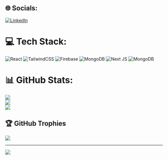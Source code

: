 
## 🌐 Socials:
[![LinkedIn](https://img.shields.io/badge/LinkedIn-%230077B5.svg?logo=linkedin&logoColor=white)](https://linkedin.com/in/https://www.linkedin.com/in/tunahan-%C3%A7eler-05a7a5249/) 

# 💻 Tech Stack:
![React](https://img.shields.io/badge/react-%2320232a.svg?style=for-the-badge&logo=react&logoColor=%2361DAFB) ![TailwindCSS](https://img.shields.io/badge/tailwindcss-%2338B2AC.svg?style=for-the-badge&logo=tailwind-css&logoColor=white) ![Firebase](https://img.shields.io/badge/firebase-%23039BE5.svg?style=for-the-badge&logo=firebase) ![MongoDB](https://img.shields.io/badge/MongoDB-%234ea94b.svg?style=for-the-badge&logo=mongodb&logoColor=white) ![Next JS](https://img.shields.io/badge/Next-black?style=for-the-badge&logo=next.js&logoColor=white) ![MongoDB](https://img.shields.io/badge/MongoDB-%234ea94b.svg?style=for-the-badge&logo=mongodb&logoColor=white)
# 📊 GitHub Stats:
![](https://github-readme-stats.vercel.app/api?username=Tunahanclr&theme=dark&hide_border=false&include_all_commits=false&count_private=false)<br/>
![](https://github-readme-streak-stats.herokuapp.com/?user=Tunahanclr&theme=dark&hide_border=false)<br/>
![](https://github-readme-stats.vercel.app/api/top-langs/?username=Tunahanclr&theme=dark&hide_border=false&include_all_commits=false&count_private=false&layout=compact)

## 🏆 GitHub Trophies
![](https://github-profile-trophy.vercel.app/?username=Tunahanclr&theme=radical&no-frame=false&no-bg=true&margin-w=4)

---
[![](https://visitcount.itsvg.in/api?id=Tunahanclr&icon=0&color=0)](https://visitcount.itsvg.in)

<!-- Proudly created with GPRM ( https://gprm.itsvg.in ) -->

